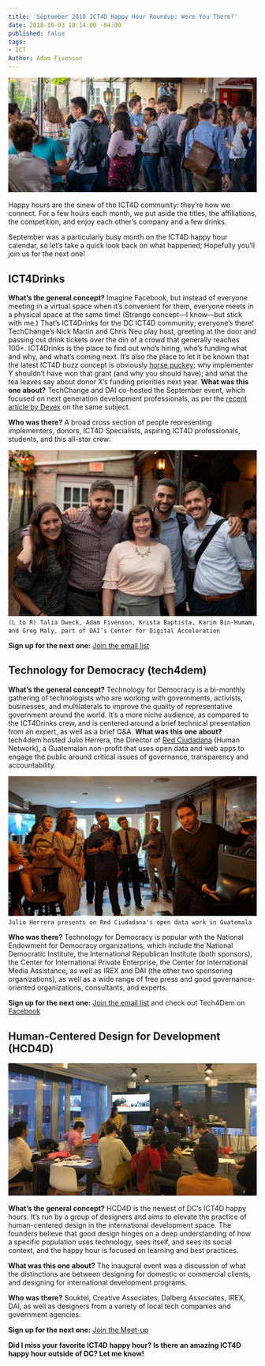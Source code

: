 ```yaml
---
title: 'September 2018 ICT4D Happy Hour Roundup: Were You There?'
date: 2018-10-03 18:14:00 -04:00
published: false
tags:
- ICT
Author: Adam Fivenson
---
```


![ict4drinks.jpg](/uploads/ict4drinks.jpg)

Happy hours are the sinew of the ICT4D community: they’re how we connect. For a few hours each month, we put aside the titles, the affiliations, the competition, and enjoy each other’s company and a few drinks. 

September was a particularly busy month on the ICT4D happy hour calendar, so let’s take a quick look back on what happened; Hopefully you’ll join us for the next one! 

## ICT4Drinks

**What’s the general concept?** Imagine Facebook, but instead of everyone meeting in a virtual space when it’s convenient for them, everyone meets in a physical space at the same time! (Strange concept—I know—but stick with me.) That’s ICT4Drinks for the DC ICT4D community; everyone’s there! TechChange’s Nick Martin and Chris Neu play host, greeting at the door and passing out drink tickets over the din of a crowd that generally reaches 100+. ICT4Drinks is the place to find out who’s hiring, who’s funding what and why, and what’s coming next. It’s also the place to let it be known that the latest ICT4D buzz concept is obviously [horse puckey](https://www.urbandictionary.com/define.php?term=horse-puckey); why implementer Y shouldn’t have won that grant (and why you should have); and what the tea leaves say about donor X’s funding priorities next year.
**What was this one about?** TechChange and DAI co-hosted the September event, which focused on next generation development professionals, as per the [recent article by Devex](https://www.devex.com/news/what-it-will-take-to-be-a-next-generation-development-professional-92764) on the same subject. 

**Who was there?** A broad cross section of people representing implementers, donors, ICT4D Specialists, aspiring ICT4D professionals, students, and this all-star crew:

![ict4drinks2.jpg](/uploads/ict4drinks2.jpg) `(L to R) Talia Dweck, Adam Fivenson, Krista Baptista, Karim Bin-Humam, and Greg Maly, part of DAI’s Center for Digital Acceleration`

**Sign up for the next one:** [Join the email list](http://ict4drinks.com/)

## Technology for Democracy (tech4dem)

**What’s the general concept?** Technology for Democracy is a bi-monthly gathering of technologists who are working with governments, activists, businesses, and multilaterals to improve the quality of representative government around the world. It’s a more niche audience, as compared to the ICT4Drinks crew, and is centered around a brief technical presentation from an expert, as well as a brief Q&A. 
**What was this one about?** tech4dem hosted Julio Herrera, the Director of [Red Ciudadana](http://redciudadana.org/) (Human Network), a Guatemalan non-profit that uses open data and web apps to engage the public around critical issues of governance, transparency and accountability. 

![tech4dem.jpeg](/uploads/tech4dem.jpeg)`Julio Herrera presents on Red Ciudadana's open data work in Guatemala`

**Who was there?** Technology for Democracy is popular with the National Endowment for Democracy organizations, which include the National Democratic Institute, the International Republican Institute (both sponsors), the Center for International Private Enterprise, the Center for International Media Assistance, as well as IREX and DAI (the other two sponsoring organizations), as well as a wide range of free press and good governance-oriented organizations, consultants, and experts. 

**Sign up for the next one:** [Join the email list](http://bit.ly/tech4dem-dc) and check out Tech4Dem on [Facebook](http://www.Facebook.com/tech4dem)

## Human-Centered Design for Development (HCD4D)

![Image from iOS (14).jpg](/uploads/Image%20from%20iOS%20(14).jpg)

**What’s the general concept?** HCD4D is the newest of DC’s ICT4D happy hours. It’s run by a group of designers and aims to elevate the practice of human-centered design in the international development space. The founders believe that good design hinges on a deep understanding of how a specific population uses technology, sees itself, and sees its social context, and the happy hour is focused on learning and best practices. 

**What was this one about?** The inaugural event was a discussion of what the distinctions are between designing for domestic or commercial clients, and designing for international development programs. 

**Who was there?** Souktel, Creative Associates, Dalberg Associates, IREX, DAI, as well as designers from a variety of local tech companies and government agencies.  

**Sign up for the next one:** [Join the Meet-up](https://www.meetup.com/HCD4D-Designing-Tech-for-International-Aid-Development/)

**Did I miss your favorite ICT4D happy hour? Is there an amazing ICT4D happy hour outside of DC? Let me know!**